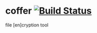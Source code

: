 # coffer [![Build Status](https://travis-ci.org/robobrobro/coffer.svg?branch=master)](https://travis-ci.org/robobrobro/coffer)
file [en]cryption tool
